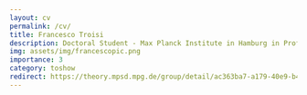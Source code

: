 ```yaml
---
layout: cv
permalink: /cv/
title: Francesco Troisi
description: Doctoral Student - Max Planck Institute in Hamburg in Prof. Rubio's group
img: assets/img/francescopic.png
importance: 3
category: toshow
redirect: https://theory.mpsd.mpg.de/group/detail/ac363ba7-a179-40e9-b4e4-2d59378a010e/
---
```


